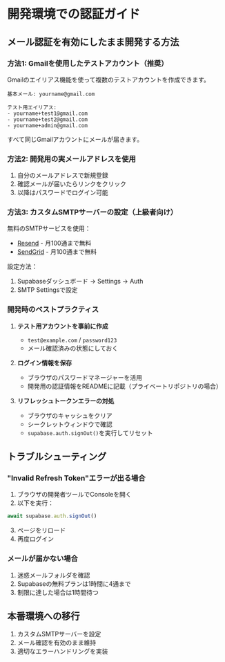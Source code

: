 # 開発環境での認証ガイド

## メール認証を有効にしたまま開発する方法

### 方法1: Gmailを使用したテストアカウント（推奨）

Gmailのエイリアス機能を使って複数のテストアカウントを作成できます。

```
基本メール: yourname@gmail.com

テスト用エイリアス:
- yourname+test1@gmail.com
- yourname+test2@gmail.com
- yourname+admin@gmail.com
```

すべて同じGmailアカウントにメールが届きます。

### 方法2: 開発用の実メールアドレスを使用

1. 自分のメールアドレスで新規登録
2. 確認メールが届いたらリンクをクリック
3. 以降はパスワードでログイン可能

### 方法3: カスタムSMTPサーバーの設定（上級者向け）

無料のSMTPサービスを使用：
- [Resend](https://resend.com/) - 月100通まで無料
- [SendGrid](https://sendgrid.com/) - 月100通まで無料

設定方法：
1. Supabaseダッシュボード → Settings → Auth
2. SMTP Settingsで設定

### 開発時のベストプラクティス

1. **テスト用アカウントを事前に作成**
   - `test@example.com` / `password123`
   - メール確認済みの状態にしておく

2. **ログイン情報を保存**
   - ブラウザのパスワードマネージャーを活用
   - 開発用の認証情報をREADMEに記載（プライベートリポジトリの場合）

3. **リフレッシュトークンエラーの対処**
   - ブラウザのキャッシュをクリア
   - シークレットウィンドウで確認
   - `supabase.auth.signOut()`を実行してリセット

## トラブルシューティング

### "Invalid Refresh Token"エラーが出る場合

1. ブラウザの開発者ツールでConsoleを開く
2. 以下を実行：
```javascript
await supabase.auth.signOut()
```
3. ページをリロード
4. 再度ログイン

### メールが届かない場合

1. 迷惑メールフォルダを確認
2. Supabaseの無料プランは1時間に4通まで
3. 制限に達した場合は1時間待つ

## 本番環境への移行

1. カスタムSMTPサーバーを設定
2. メール確認を有効のまま維持
3. 適切なエラーハンドリングを実装
